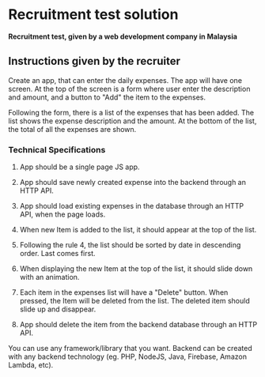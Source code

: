 # Recruitment test solution
**__Recruitment test, given by a web development company in Malaysia__**

## Instructions given by the recruiter

Create an app, that can enter the daily expenses. The app will have one screen. At the top of the screen is a form where user enter the description and amount, and a button to "Add" the item to the expenses. 

Following the form, there is a list of the expenses that has been added. The list shows the expense description and the amount. At the bottom of the list, the total of all the expenses are shown.

### Technical Specifications 

1. App should be a single page JS app.

2. App should save newly created expense into the backend through an HTTP API.

3. App should load existing expenses in the database through an HTTP API, when
  the page loads.

4. When new Item is added to the list, it should appear at the top of the list.

5. Following the rule 4, the list should be sorted by date in descending order. Last comes first.

6. When displaying the new Item at the top of the list, it should slide down with
 an animation.

7. Each item in the expenses list will have a "Delete" button. When pressed, the Item will be deleted from the list. The deleted item should slide up and disappear.

8. App should delete the item from the backend database through an HTTP API.

 You can use any framework/library that you want. Backend can be created with any backend technology (eg. PHP, NodeJS, Java, Firebase, Amazon Lambda, etc).

